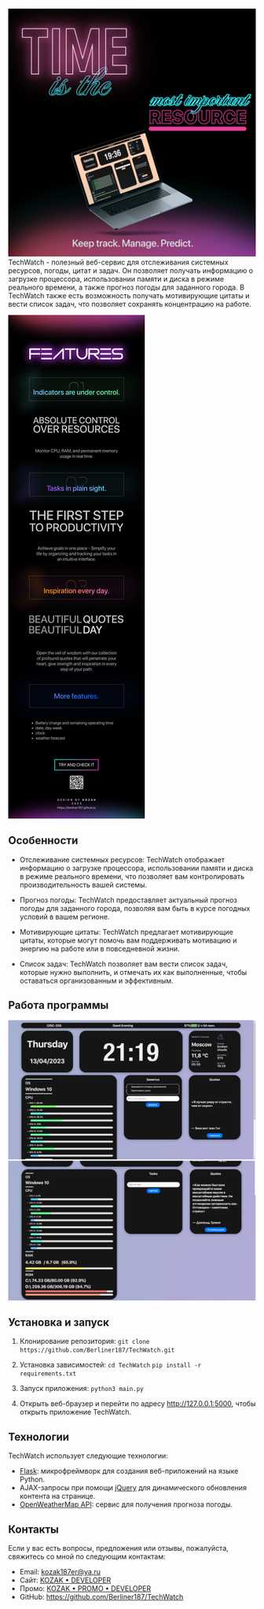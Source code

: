![Баннер Main](https://github.com/Berliner187/TechWatch/blob/main/static/img/banner-01.png)
TechWatch - полезный веб-сервис для отслеживания системных ресурсов, погоды, цитат и задач. Он позволяет получать информацию о загрузке процессора, использовании памяти и диска в режиме реального времени, а также прогноз погоды для заданного города. В TechWatch также есть возможность получать мотивирующие цитаты и вести список задач, что позволяет сохранять концентрацию на работе.

![Баннер Features](https://github.com/Berliner187/TechWatch/blob/main/static/img/banner-02.png)

## Особенности

- Отслеживание системных ресурсов: TechWatch отображает информацию о загрузке процессора, использовании памяти и диска в режиме реального времени, что позволяет вам контролировать производительность вашей системы.

- Прогноз погоды: TechWatch предоставляет актуальный прогноз погоды для заданного города, позволяя вам быть в курсе погодных условий в вашем регионе.

- Мотивирующие цитаты: TechWatch предлагает мотивирующие цитаты, которые могут помочь вам поддерживать мотивацию и энергию на работе или в повседневной жизни.

- Список задач: TechWatch позволяет вам вести список задач, которые нужно выполнить, и отмечать их как выполненные, чтобы оставаться организованным и эффективным.

## Работа программы
![Скрин 1](https://github.com/Berliner187/TechWatch/blob/main/static/img/tw-screen-1.png)
![Скрин 2](https://github.com/Berliner187/TechWatch/blob/main/static/img/tw-screen-2.png)

## Установка и запуск

1. Клонирование репозитория:
`git clone https://github.com/Berliner187/TechWatch.git`

2. Установка зависимостей:
    `cd TechWatch`
    `pip install -r requirements.txt`

3. Запуск приложения:
   `python3 main.py`

4. Открыть веб-браузер и перейти по адресу http://127.0.0.1:5000, чтобы открыть приложение TechWatch.

## Технологии
TechWatch использует следующие технологии:
- [Flask](https://flask.palletsprojects.com/en/2.2.x/): микрофреймворк для создания веб-приложений на языке Python.
- AJAX-запросы при помощи [jQuery](https://flask.palletsprojects.com/en/2.0.x/patterns/jquery/) для динамического обновления контента на странице.
- [OpenWeatherMap API](https://openweathermap.org/api): сервис для получения прогноза погоды.


## Контакты
Если у вас есть вопросы, предложения или отзывы, пожалуйста, свяжитесь со мной по следующим контактам:

- Email: kozak187er@ya.ru
- Сайт: [KOZAK • DEVELOPER](https://berliner187.github.io)
- Промо: [KOZAK • PROMO • DEVELOPER](https://berliner187.github.io/promo)
- GitHub: https://github.com/Berliner187/TechWatch
